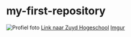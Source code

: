 # my-first-repository
![Profiel foto](https://previews.dropbox.com/p/thumb/ABH4UhUlA6pyfwYZQRfSgAXAuIIR9PIzkqVCEZHsSCqgVWcKFFXJmjrufHcsQLRayqcJOWr4sHNvksLDwmHj3oHq8TqAuABUfJnoRDNauWH07Mcn28QM_Q6gC4T_BATUKkmQ_vN-uyCIdon7OAsk5zeks7IsoeGg-j0EScz2ITXnF6dJzsnM-xOpd9uJ4z3KoVXT2Xara2qJBz4P-LVnMsRBgeiqW2Oq5_uCE8pDB8IujMiIGAtIlyzZeYbrgvW4te8SK5dFW60dw6jnvXdZCNI9jVlzQYIsnXctGf5mIEn_KduPGo3wWrVHZZ8h2XACuqSmghHqBtoHncTQArzeb-GFjyMyQWXjDwKqkaS0J3BidA/p.jpeg?size=2048x1536&size_mode=3)
[Link naar Zuyd Hogeschool](https://zuyd.nl)
[Imgur](https://imgur.com/lD60enN)
